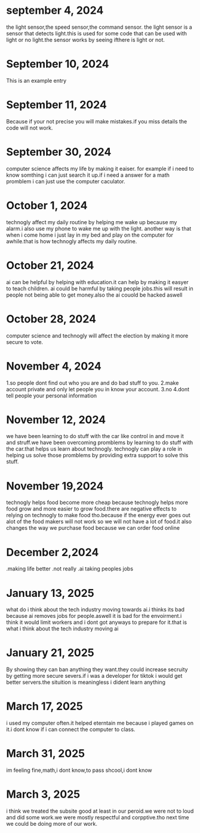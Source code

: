 # september 4, 2024

the light sensor,the speed sensor,the command sensor.
the light sensor is a sensor that detects light.this is used for some code that can be used with light or no light.the sensor works by seeing ifthere is light or not.

# September 10, 2024

This is an example entry

# September 11, 2024

Because if your not precise you will make mistakes.if you miss details the code will not work.

# September 30, 2024

computer science affects my life by making it eaiser. for example if i need to know somthing i can just search it up.if i need a answer for a math promblem i can just use the computer caculator.

# October 1, 2024
technogly affect my daily routine by helping me wake up because my alarm.i also use my phone to wake me up with the light. another way is that when i come home i just lay in my bed and play on the computer for awhile.that is how technogly affects my daily routine.

# October 21, 2024

ai can be helpful by helping with education.it can help by making it easyer to teach children.
ai could be harmful by taking people jobs.this will result in people not being able to get money.also the ai couold be hacked aswell

# October 28, 2024

computer science and technogly will affect the election by making it more secure to vote.

# November 4, 2024

1.so people dont find out who you are and do bad stuff to you.
2.make account private and only let people you in know your account.
3.no
4.dont tell people your personal information 

# November 12, 2024

we have been learning to do stuff with the car like control in and move it and struff.we have been overcoming promblems by learning to do stuff with the car.that helps us learn about technogly.
technogly can play a role in helping us solve those promblems by providing extra support to solve this stuff.

# November 19,2024

technogly helps food become more cheap because technogly helps more food grow and more easier to grow food.there are negative effects to relying on technogly to make food tho.because if the energy ever goes out alot of the food makers will not work so we will not have a lot of food.it also changes the way we purchase food because we can order food online

# December 2,2024

.making life better
.not really
.ai taking peoples jobs

# January 13, 2025

what do i think about the tech industry moving towards ai.i thinks its bad because ai removes jobs for people.aswell it is bad for the envoirment.i think it would limit workers and i dont got anyways to prepare for it.that is what i think about the tech industry moving ai

# January 21, 2025

By showing they can ban anything they want.they could increase secruity by getting more secure severs.if i was a developer for tiktok i would get better servers.the situition is meaningless i dident learn anything

# March 17, 2025

i used my computer often.it helped eterntain me because i played games on it.i dont know if i can connect the computer to class.

# March 31, 2025
im feeling fine,math,i dont know,to pass shcool,i dont know

# March 3, 2025

i think we treated the subsite good at least in our peroid.we were not to loud and did some work.we were mostly respectful and corpptive.tho next time we could be doing more of our work.
